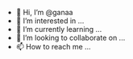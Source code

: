 - 👋 Hi, I’m @ganaa
- 👀 I’m interested in ...
- 🌱 I’m currently learning ...
- 💞️ I’m looking to collaborate on ...
- 📫 How to reach me ...

<!---
ddganaa/ddganaa is a ✨ special ✨ repository because its `README.md` (this file) appears on your GitHub profile.
You can click the Preview link to take a look at your changes.
--->
